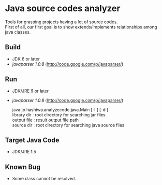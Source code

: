 # Java source codes analyzer

Tools for grasping projects having a lot of source codes.  
First of all, our first goal is to show extends/implements relationships among java classes.

## Build
* JDK 6 or later
* *javaparser 1.0.8* (http://code.google.com/p/javaparser/)

## Run
* JDK/JRE 6 or later
* *javaparser 1.0.8* (http://code.google.com/p/javaparser/)

    java jp.hashiwa.analyzecode.java.Main [-l <library dir>] [-d <output file>] <source dir>  
      library dir : root directory for searching jar files  
      output file : result output file path  
      source dir  : root directory for searching java source files  

## Target Java Code
* JDK/JRE 1.5

## Known Bug
* Some class cannot be resolved.

